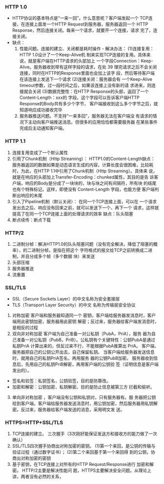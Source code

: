 ### HTTP 1.0

- HTTP协议的基本特点是“⼀来⼀回”。什么意思呢？客户端发起⼀个 TCP连接，在连接上⾯发⼀个HTTP Request到服务器，服务器返回⼀个 HTTP Response，然后连接关闭。每来⼀个请求，就要开⼀个连接，请求
  完了，连接关闭。
- 缺点：
    1. 性能问题。连接的建⽴、关闭都是耗时操作 - 解决办法：
       (1)连接复用：HTTP 1.0设计了⼀个Keep-Alive机 制来实现TCP连接的复⽤。具体来说，就是客户端在HTTP请求的头部加上 ⼀个字段Connection：Keep-Alive。服务器收到带有这样字段的请求，在处
       39 理完请求之后不会关闭连接，同时在HTTP的Response⾥⾯也会加上该字 段，然后等待客户端在该连接上发送下⼀个请求
       (2)连接关闭：服务器会有 ⼀个Keep-Alive timeout参数，过⼀段时间之后，如果该连接上没有新的请 求进来，则连接就会关闭
       (3)数据完整性：在HTTP Response的头部，返回了⼀个Content-Length：xxx的 字段，这个字段可以告诉客户端HTTP Response的Body共有多少个字节，
       客户端接收到这么多个字节之后，就知道响应成功接收完毕
    2. 服务器推送问题。不⽀持“⼀来多回”，服务器⽆法在客户端没 有请求的情况下主动向客户端推送消息。但很多的应⽤恰恰都需要服务器 在某些事件完成后主动通知客户端。

### HTTP 1.1

1. 连接复⽤变成了⼀个默认属性
2. 引⽤了Chunk机制（Http Streaming）： HTTP1.0的Content-Length缺点：服务器返回的数据如果是动态语言生成的内容，计算长度会很困难，比较耗时，为此，在HTTP 1.1中引⽤了Chunk机制（Http
   Streaming）。具体来 说，就是在响应的头部加上Transfer-Encoding：chunked属性，其⽬的是告 诉客户端，响应的Body是分成了⼀块块的，块与块之间有间隔符，所有块 的结尾也有个特殊标记。这样，即使没有
   Content-Length 字段，也能⽅便 客户端判断出响应的末尾
3. 引⼊了Pipeline机制（默认关闭）： 在同⼀个TCP连接上⾯，可以在 ⼀个请求发出去之后、响应没有回来之前，就可以发送下⼀个、再下⼀个 请求，这样就提⾼了在同⼀个TCP连接上⾯的处理请求的效率 缺点：队头阻塞
4. 断点续传：断点下载

### HTTP/2

1. ⼆进制分帧：解决HTTP1.0的队头阻塞问题（没有完全解决，降低了阻塞的概率），的⼆进制分帧，是指在把这个 字符格式的报⽂给TCP之前转换成⼆进制，并且分成多个帧（多个数据 块）来发送
2. 头部压缩
3. 服务器推送
4. 流重置

### SSL/TLS

- SSL（Secure Sockets Layer）的中⽂名称为安全套接层
- TLS（Transport Layer Security）的中⽂ 名称为传输层安全协议

1. 对称加密 客户端和服务器知道同⼀个 密钥，客户端给服务器发消息时，客户端⽤此密钥加密，服务器⽤此密钥 解密；反过来，服务器给客户端发消息时，是相反的过程
2. 双向⾮对称加密 客户端为⾃⼰准备⼀对公私钥（PubA，PriA），服务 器为⾃⼰准备⼀对公私钥（PubB，PriB）。公私钥有个关键特性：公钥PubA是通过私钥PriA 计算出来的，但反过来不⾏，不能根据PubA推算出 PriA。
   客户端、服务器把⾃⼰的公钥公开出去，⾃⼰保留私钥。 当客户端给服务器发送信息时，就⽤⾃⼰的私钥PriA签名，再⽤服务 器的公钥PubB加密。 服务器收到信息后，先⽤⾃⼰的私钥PriB解密，再⽤客户端的公钥验
   签（证明信息是客户端发出的）。

- 签名和验签：私钥签名，公钥验签，⽬的是防篡改。
- 加密和解密：公钥加密，私钥解密。⽬的是防⽌信息被第三⽅ 拦截和偷听。

3. 单向⾮对称加密 ，客户端没有公钥和私钥对，只有服务器有。服 务器把公钥给到客户端，客户端给服务器发送消息时，⽤公钥加密，然后服务器⽤私钥解密。反过来，服务器给客户端发送的消息，采⽤明⽂发 送。

### HTTPS=HTTP+SSL/TLS

1. TCP连接的建⽴。 三次握手（3次刚好能保证发送方和接收方的能力做了一次确认）
2. SSL/TLS四次握⼿协商出对称加密的密钥。
   (1)第⼀个来回，是公钥的传输与验证过程（通过数字证书）；
   (2)第⼆个来回基于第⼀个来回得 到的公钥，协商出对称加密的密钥
3. 基于密钥，在TCP连接上对所有的HTTP Request/Response进⾏ 加密和解密。 HTTP/2主要是解决性能问 题，HTTPS主要解决安全问题。从理论上讲，两者没有必然的关系，

